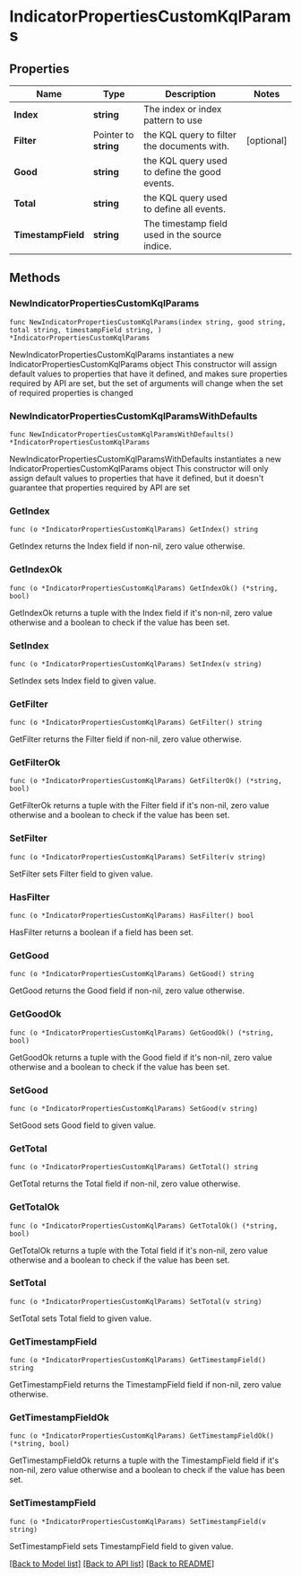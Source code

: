 # IndicatorPropertiesCustomKqlParams

## Properties

Name | Type | Description | Notes
------------ | ------------- | ------------- | -------------
**Index** | **string** | The index or index pattern to use | 
**Filter** | Pointer to **string** | the KQL query to filter the documents with. | [optional] 
**Good** | **string** | the KQL query used to define the good events. | 
**Total** | **string** | the KQL query used to define all events. | 
**TimestampField** | **string** | The timestamp field used in the source indice.  | 

## Methods

### NewIndicatorPropertiesCustomKqlParams

`func NewIndicatorPropertiesCustomKqlParams(index string, good string, total string, timestampField string, ) *IndicatorPropertiesCustomKqlParams`

NewIndicatorPropertiesCustomKqlParams instantiates a new IndicatorPropertiesCustomKqlParams object
This constructor will assign default values to properties that have it defined,
and makes sure properties required by API are set, but the set of arguments
will change when the set of required properties is changed

### NewIndicatorPropertiesCustomKqlParamsWithDefaults

`func NewIndicatorPropertiesCustomKqlParamsWithDefaults() *IndicatorPropertiesCustomKqlParams`

NewIndicatorPropertiesCustomKqlParamsWithDefaults instantiates a new IndicatorPropertiesCustomKqlParams object
This constructor will only assign default values to properties that have it defined,
but it doesn't guarantee that properties required by API are set

### GetIndex

`func (o *IndicatorPropertiesCustomKqlParams) GetIndex() string`

GetIndex returns the Index field if non-nil, zero value otherwise.

### GetIndexOk

`func (o *IndicatorPropertiesCustomKqlParams) GetIndexOk() (*string, bool)`

GetIndexOk returns a tuple with the Index field if it's non-nil, zero value otherwise
and a boolean to check if the value has been set.

### SetIndex

`func (o *IndicatorPropertiesCustomKqlParams) SetIndex(v string)`

SetIndex sets Index field to given value.


### GetFilter

`func (o *IndicatorPropertiesCustomKqlParams) GetFilter() string`

GetFilter returns the Filter field if non-nil, zero value otherwise.

### GetFilterOk

`func (o *IndicatorPropertiesCustomKqlParams) GetFilterOk() (*string, bool)`

GetFilterOk returns a tuple with the Filter field if it's non-nil, zero value otherwise
and a boolean to check if the value has been set.

### SetFilter

`func (o *IndicatorPropertiesCustomKqlParams) SetFilter(v string)`

SetFilter sets Filter field to given value.

### HasFilter

`func (o *IndicatorPropertiesCustomKqlParams) HasFilter() bool`

HasFilter returns a boolean if a field has been set.

### GetGood

`func (o *IndicatorPropertiesCustomKqlParams) GetGood() string`

GetGood returns the Good field if non-nil, zero value otherwise.

### GetGoodOk

`func (o *IndicatorPropertiesCustomKqlParams) GetGoodOk() (*string, bool)`

GetGoodOk returns a tuple with the Good field if it's non-nil, zero value otherwise
and a boolean to check if the value has been set.

### SetGood

`func (o *IndicatorPropertiesCustomKqlParams) SetGood(v string)`

SetGood sets Good field to given value.


### GetTotal

`func (o *IndicatorPropertiesCustomKqlParams) GetTotal() string`

GetTotal returns the Total field if non-nil, zero value otherwise.

### GetTotalOk

`func (o *IndicatorPropertiesCustomKqlParams) GetTotalOk() (*string, bool)`

GetTotalOk returns a tuple with the Total field if it's non-nil, zero value otherwise
and a boolean to check if the value has been set.

### SetTotal

`func (o *IndicatorPropertiesCustomKqlParams) SetTotal(v string)`

SetTotal sets Total field to given value.


### GetTimestampField

`func (o *IndicatorPropertiesCustomKqlParams) GetTimestampField() string`

GetTimestampField returns the TimestampField field if non-nil, zero value otherwise.

### GetTimestampFieldOk

`func (o *IndicatorPropertiesCustomKqlParams) GetTimestampFieldOk() (*string, bool)`

GetTimestampFieldOk returns a tuple with the TimestampField field if it's non-nil, zero value otherwise
and a boolean to check if the value has been set.

### SetTimestampField

`func (o *IndicatorPropertiesCustomKqlParams) SetTimestampField(v string)`

SetTimestampField sets TimestampField field to given value.



[[Back to Model list]](../README.md#documentation-for-models) [[Back to API list]](../README.md#documentation-for-api-endpoints) [[Back to README]](../README.md)


